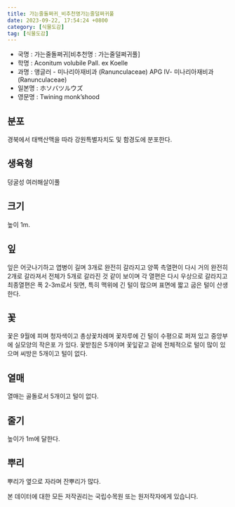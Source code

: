 ```yaml
---
title: 가는줄돌쩌귀_비추천명가는줄덜쩌귀풀
date: 2023-09-22, 17:54:24 +0800
category: [식물도감]
tag: [식물도감]
---
```




- 국명 : 가는줄돌쩌귀[비추천명 : 가는줄덜쩌귀풀]
- 학명 : Aconitum volubile Pall. ex Koelle
- 과명 : 앵글러 - 미나리아재비과 (Ranunculaceae) APG Ⅳ- 미나리아재비과 (Ranunculaceae)
- 일본명 : ホソバツルウズ
- 영문명 : Twining monk’shood


## 분포
경북에서 태백산맥을 따라 강원특별자치도 및 함경도에 분포한다.
## 생육형
덩굴성 여러해살이풀
## 크기
높이 1m.
## 잎
잎은 어긋나기하고 엽병이 길며 3개로 완전히 갈라지고 양쪽 측열편이 다시 거의 완전히 2개로 갈라져서 전체가 5개로 갈라진 것 같이 보이며 각 열편은 다시 우상으로 갈라지고 최종열편은 폭 2-3m로서 뒷면, 특히 맥위에 긴 털이 많으며 표면에 짧고 굽은 털이 산생한다.
## 꽃
꽃은 9월에 피며 청자색이고 총상꽃차례며 꽃자루에 긴 털이 수평으로 퍼져 있고 중앙부에 실모양의 작은포 가 있다. 꽃받침은 5개이며 꽃잎같고 겉에 전체적으로 털이 많이 있으며 씨방은 5개이고 털이 없다.
## 열매
열매는 골돌로서 5개이고 털이 없다.
## 줄기
높이가 1m에 달한다.
## 뿌리
뿌리가 옆으로 자라며 잔뿌리가 많다.






본 데이터에 대한 모든 저작권리는 국립수목원 또는 원저작자에게 있습니다.
